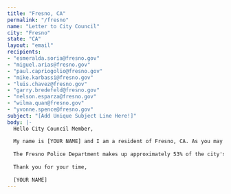 ```yaml
---
title: "Fresno, CA"
permalink: "/fresno"
name: "Letter to City Council"
city: "Fresno"
state: "CA"
layout: "email"
recipients:
- "esmeralda.soria@fresno.gov"
- "miguel.arias@fresno.gov"
- "paul.capriogolio@fresno.gov"
- "mike.karbassi@fresno.gov"
- "luis.chavez@fresno.gov"
- "garry.bredefeld@fresno.gov"
- "nelson.esparza@fresno.gov"
- "wilma.quan@fresno.gov"
- "yvonne.spence@fresno.gov"
subject: "[Add Unique Subject Line Here!]"
body: |-
  Hello City Council Member,
  
  My name is [YOUR NAME] and I am a resident of Fresno, CA. As you may well know this year, city council officials are expecting a budget deficit of $32 million due to Covid-19.
  
  The Fresno Police Department makes up approximately 53% of the city's budget, more than the budgets of FAX, PARCS, Human Services, Affordable Housing, and economic development COMBINED. In light of recent police violence, as well as documented cases of FPD abuse and racial profiling, I urge you to advocate for reducing funding to FPD during the City of Fresno budget hearing on Monday, June 15th, 2020. I would like to redirect funding away from FPD and into health, housing, education, and social services that support vulnerable residents and residents of color, especially lower-income Black residents. I would also urge you in your future voting patterns to advocate for an eventual abolition of the Fresno Police Department in favor of investing into non-violent social services, restorative justice services, and investing back into minority communities.
  
  Thank you for your time,
  
  [YOUR NAME]
---
```

